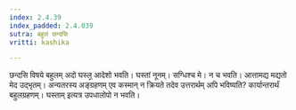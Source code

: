 ```yaml
---
index: 2.4.39
index_padded: 2.4.039
sutra: बहुलं छन्दसि
vritti: kashika

---
```

छन्दसि विषये बहुलम् अदो घस्ल्̥ आदेशो भवति। घस्तां नूनम्। सग्धिश्च मे। न च भवति। आत्तामद्य मद्यतो मेद उद्भृतम्। अन्यतरस्य अङ्ग्रहणम् एव कस्मान् न क्रियते तदेव उत्तरार्थम् अपि भविष्यति? कार्यान्तरार्थं बहुलग्रहणम्। घस्ताम् इत्यत्र उपधालोपो न भवति।
